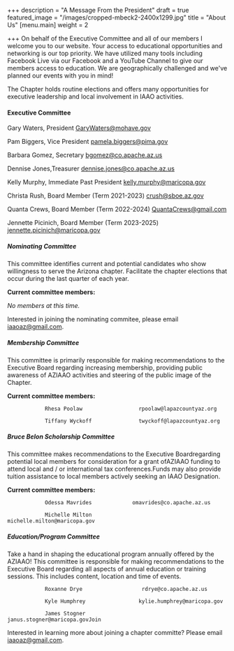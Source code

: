 +++
description = "A Message From the President"
draft = true
featured_image = "/images/cropped-mbeck2-2400x1299.jpg"
title = "About Us"
[menu.main]
weight = 2

+++
On behalf of the Executive Committee and all of our members I welcome you to our website. Your access to educational opportunities and networking is our top priority. We have utilized many tools including Facebook Live via our Facebook and a YouTube Channel to give our members access to education. We are geographically challenged and we've planned our events with you in mind!

The Chapter holds routine elections and offers many opportunities for executive leadership and local involvement in IAAO activities.  

#### Executive Committee

Gary Waters, President	GaryWaters@mohave.gov

Pam Biggers, Vice President	pamela.biggers@pima.gov

Barbara Gomez, Secretary	bgomez@co.apache.az.us

Dennise Jones,Treasurer	       dennise.jones@co.apache.az.us

Kelly Murphy, Immediate Past President	kelly.murphy@maricopa.gov

Christa Rush, Board Member (Term 2021-2023)	crush@sboe.az.gov

Quanta Crews, Board Member (Term 2022-2024)	   QuantaCrews@gmail.com

Jennette Picinich, Board Member (Term 2023-2025)    jennette.picinich@maricopa.gov

##### **Nominating Committee**

This committee identifies current and potential candidates who show willingness to serve the Arizona chapter.  Facilitate the chapter elections that occur during the last quarter of each year.

**Current committee members:**

_No members at this time._  

Interested in joining the nominating commitee, please email iaaoaz@gmail.com.

##### **Membership Committee**

This committee is primarily responsible for making recommendations to the Executive Board regarding increasing membership, providing public awareness of AZIAAO activities and steering of the public image of the Chapter.

**Current committee members:**

                Rhesa Poolaw                  rpoolaw@lapazcountyaz.org

                Tiffany Wyckoff               twyckoff@lapazcountyaz.org

##### **Bruce Belon Scholarship Committee**

This committee makes recommendations to the Executive Boardregarding potential local members for consideration for a grant ofAZIAAO funding to attend local and / or international tax conferences.Funds may also provide tuition assistance to local members actively seeking an IAAO Designation.

**Current committee members:**

                Odessa Mavrides             omavrides@co.apache.az.us

                Michelle Milton                michelle.milton@maricopa.gov

##### **Education/Program Committee**

Take a hand in shaping the educational program annually offered by the AZIAAO! This committee is responsible for making recommendations to the Executive Board regarding all aspects of annual education or training sessions. This includes content, location and time of events.

                Roxanne Drye                   rdrye@co.apache.az.us

                Kyle Humphrey                 kylie.humphrey@maricopa.gov

                James Stogner                  janus.stogner@maricopa.govJoin

Interested in learning more about joining a chapter committe? Please email iaaoaz@gmail.com.